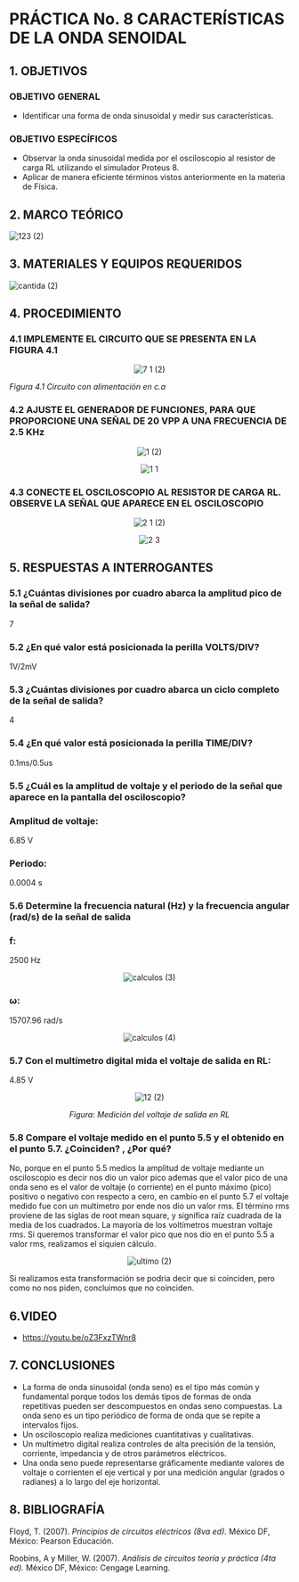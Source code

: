              
#  PRÁCTICA No. 8 CARACTERÍSTICAS DE LA ONDA SENOIDAL
## 1. OBJETIVOS
### OBJETIVO GENERAL
- Identificar una forma de onda sinusoidal y medir sus características.
### OBJETIVO ESPECÍFICOS
- Observar la onda sinusoidal medida por el osciloscopio al resistor de carga RL utilizando el simulador Proteus 8.
- Aplicar de manera eficiente términos vistos anteriormente en la materia de Física.
## 2. MARCO TEÓRICO
  
 ![123 (2)](https://user-images.githubusercontent.com/84431598/132149689-b0baf172-f147-4114-8f05-998b543d07bc.png)

## 3. MATERIALES Y EQUIPOS REQUERIDOS
  
  ![cantida (2)](https://user-images.githubusercontent.com/84431598/132148369-2383abb0-d9a5-4868-bc4a-d5809970aaea.png)

## 4. PROCEDIMIENTO
### 4.1  IMPLEMENTE EL CIRCUITO QUE SE PRESENTA EN LA FIGURA 4.1
<div align="center">
  
  ![7 1 (2)](https://user-images.githubusercontent.com/84431598/132148576-cdd86495-035c-47f1-bac4-f27a730e2358.png)

</div>

*Figura 4.1 Circuito con alimentación en c.a*

### 4.2 AJUSTE EL GENERADOR DE FUNCIONES, PARA QUE PROPORCIONE UNA SEÑAL DE 20 VPP A UNA FRECUENCIA DE 2.5 KHz

<div align="center">
  
![1 (2)](https://user-images.githubusercontent.com/84458025/132368663-2d3f0334-2090-49e3-a748-15b76296ce82.png)
  
![1 1](https://user-images.githubusercontent.com/84458025/132369443-0cc6dbe6-85b0-401b-804d-2d3929d97b08.png)
  
</div>

### 4.3 CONECTE EL OSCILOSCOPIO AL RESISTOR DE CARGA RL. OBSERVE LA SEÑAL QUE APARECE EN EL OSCILOSCOPIO

<div align="center">

![2 1 (2)](https://user-images.githubusercontent.com/84458025/132368846-a83f28a3-8488-49f8-9f0a-715593984da1.png)

![2 3](https://user-images.githubusercontent.com/84458025/132369179-b1239850-26f6-4bd5-aa6c-9c8a857ba609.png)

</div>

## 5. RESPUESTAS A INTERROGANTES
### 5.1 ¿Cuántas divisiones por cuadro abarca la amplitud pico de la señal de salida? 
7
### 5.2 ¿En qué valor está posicionada la perilla VOLTS/DIV?
1V/2mV
### 5.3 ¿Cuántas divisiones por cuadro abarca un ciclo completo de la señal de salida?
4
### 5.4 ¿En qué valor está posicionada la perilla TIME/DIV?
0.1ms/0.5us
### 5.5  ¿Cuál es la amplitud de voltaje y el periodo de la señal que aparece en la pantalla del osciloscopio?

### Amplitud de voltaje: 
6.85 V
### Periodo: 
0.0004 s
### 5.6 Determine la frecuencia natural (Hz) y la frecuencia angular (rad/s) de la señal de salida
### f:
2500 Hz

<div align="center">
  
![calculos (3)](https://user-images.githubusercontent.com/84458025/132372051-76e4b054-4fb6-432e-9d79-b3ea77800db4.png)
  
</div>

### ω:
15707.96 rad/s

<div align="center">
  
 ![calculos (4)](https://user-images.githubusercontent.com/84458025/132372195-c54061ef-b87b-4343-a4ad-454345494b3a.png)
 
</div>

### 5.7 Con el multímetro digital mida el voltaje de salida en RL:
4.85 V

<div align="center">

![12 (2)](https://user-images.githubusercontent.com/84458025/132369725-d5b6bb27-a19f-4c02-b6de-4b44f7d50d72.png)

  *Figura: Medición del voltaje de salida en RL*
  
</div>

### 5.8  Compare el voltaje medido en el punto 5.5 y el obtenido en el punto 5.7. ¿Coinciden? , ¿Por qué?
No, porque  en el punto 5.5 medios la amplitud de voltaje mediante un osciloscopio es decir nos dio un valor pico ademas que el valor pico de una onda seno es el valor de voltaje (o corriente) en el punto máximo (pico) positivo o negativo con respecto a cero, en cambio en el punto 5.7  el voltaje medido fue con un multimetro por ende nos dio un  valor rms.
El término rms proviene de las siglas de root mean square, y significa raíz cuadrada de la media de los cuadrados. La mayoría de los voltímetros muestran voltaje rms.
Si queremos transformar el valor pico que nos dio en el  punto 5.5 a valor rms, realizamos el siquien cálculo.

<div align="center">

![ultimo (2)](https://user-images.githubusercontent.com/84431598/132384847-81ffbd32-37f8-49ab-8fa5-a54d6dbf916d.png)
  
</div>

Si realizamos esta transformación se podria decir que si coinciden, pero como no nos piden, concluimos que no coinciden.
## 6.VIDEO
- https://youtu.be/oZ3FxzTWnr8
## 7. CONCLUSIONES
- La forma de onda sinusoidal (onda seno) es el tipo más común y fundamental porque todos los demás tipos de formas de onda repetitivas pueden ser descompuestos en ondas seno compuestas. La onda seno es un tipo periódico de forma de onda que se repite a intervalos fijos.
- Un osciloscopio realiza mediciones cuantitativas y cualitativas.
- Un multímetro digital realiza controles de alta precisión de la tensión, corriente, impedancia y de otros parámetros eléctricos.
- Una onda seno puede representarse gráficamente mediante valores de voltaje o corrienten el eje vertical y por una medición angular (grados o radianes) a lo largo del eje horizontal.
## 8. BIBLIOGRAFÍA
Floyd, T. (2007). *Principios de circuitos eléctricos (8va ed).* México DF, México: Pearson Educación.

Roobins, A y Miller, W. (2007). *Análisis de circuitos teoría y práctica (4ta ed).* México DF, México: Cengage Learning.
